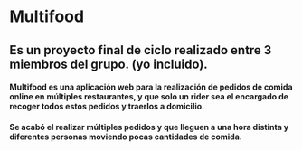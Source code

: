 # Multifood
## Es un proyecto final de ciclo realizado entre 3 miembros del grupo. (yo incluido).
#### Multifood es una aplicación web para la realización de pedidos de comida online en múltiples restaurantes, y que solo un rider sea el encargado de recoger todos estos pedidos y traerlos a domicilio.
#### Se acabó el realizar múltiples pedidos y que lleguen a una hora distinta y diferentes personas moviendo pocas cantidades de comida.
